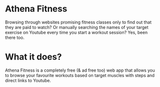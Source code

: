 # Athena Fitness

Browsing through websites promising fitness classes only to find out that they are paid to watch? Or manually searching the names of your target exercise on Youtube every time you start a workout session? 
Yes, been there too.

# What it does?
Athena Fitness is a completely free (& ad free too) web app that allows you to browse your favourite workouts based on target muscles with steps and direct links to Youtube.
